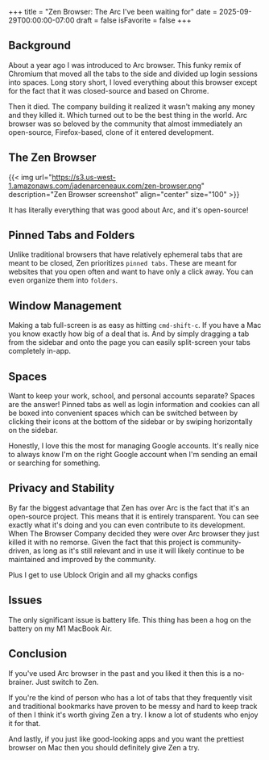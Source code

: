 +++
title = "Zen Browser: The Arc I've been waiting for"
date = 2025-09-29T00:00:00-07:00
draft = false
isFavorite = false
+++


## Background

About a year ago I was introduced to Arc browser. This funky remix of Chromium that moved all the tabs to the side and divided up login sessions into spaces. Long story short, I loved everything about this browser except for the fact that it was closed-source and based on Chrome.

Then it died. The company building it realized it wasn't making any money and they killed it. Which turned out to be the best thing in the world. Arc browser was so beloved by the community that almost immediately an open-source, Firefox-based, clone of it entered development.


## The Zen Browser

{{< img
url="https://s3.us-west-1.amazonaws.com/jadenarceneaux.com/zen-browser.png"
description="Zen Browser screenshot"
align="center"
size="100" >}}

It has literally everything that was good about Arc, and it's open-source!

## Pinned Tabs and Folders

Unlike traditional browsers that have relatively ephemeral tabs that are meant to be closed, Zen prioritizes `pinned tabs`. These are meant for websites that you open often and want to have only a click away. You can even organize them into `folders`.

## Window Management

Making a tab full-screen is as easy as hitting `cmd-shift-c`. If you have a Mac you know exactly how big of a deal that is. And by simply dragging a tab from the sidebar and onto the page you can easily split-screen your tabs completely in-app.

## Spaces
Want to keep your work, school, and personal accounts separate? Spaces are the answer! Pinned tabs as well as login information and cookies can all be boxed into convenient spaces which can be switched between by clicking their icons at the bottom of the sidebar or by swiping horizontally on the sidebar. 

Honestly, I love this the most for managing Google accounts. It's really nice to always know I'm on the right Google account when I'm sending an email or searching for something.

## Privacy and Stability
By far the biggest advantage that Zen has over Arc is the fact that it's an open-source project. This means that it is entirely transparent. You can see exactly what it's doing and you can even contribute to its development. When The Browser Company decided they were over Arc browser they just killed it with no remorse. Given the fact that this project is community-driven, as long as it's still relevant and in use it will likely continue to be maintained and improved by the community.

Plus I get to use Ublock Origin and all my ghacks configs

## Issues

The only significant issue is battery life. This thing has been a hog on the battery on my M1 MacBook Air.

## Conclusion

If you've used Arc browser in the past and you liked it then this is a no-brainer. Just switch to Zen.

If you're the kind of person who has a lot of tabs that they frequently visit and traditional bookmarks have proven to be messy and hard to keep track of then I think it's worth giving Zen a try. I know a lot of students who enjoy it for that.

And lastly, if you just like good-looking apps and you want the prettiest browser on Mac then you should definitely give Zen a try.

